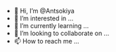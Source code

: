 - 👋 Hi, I’m @Antsokiya
- 👀 I’m interested in ...
- 🌱 I’m currently learning ...
- 💞️ I’m looking to collaborate on ...
- 📫 How to reach me ...

<!---
Antsokiya/Antsokiya is a ✨ special ✨ repository because its `README.md` (this file) appears on your GitHub profile.
You can click the Preview link to take a look at your changes.
--->
